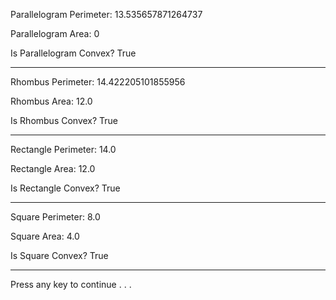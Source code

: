 Parallelogram Perimeter: 13.535657871264737

Parallelogram Area: 0

Is Parallelogram Convex? True

-----------------------------

Rhombus Perimeter: 14.422205101855956

Rhombus Area: 12.0

Is Rhombus Convex? True

-----------------------------

Rectangle Perimeter: 14.0

Rectangle Area: 12.0

Is Rectangle Convex? True

-----------------------------

Square Perimeter: 8.0

Square Area: 4.0

Is Square Convex? True

-----------------------------

Press any key to continue . . .

